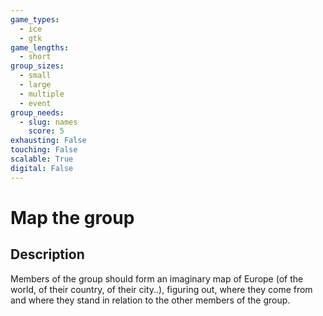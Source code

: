 ```yaml
---
game_types:
  - ice
  - gtk
game_lengths:
  - short
group_sizes:
  - small
  - large
  - multiple
  - event
group_needs:
  - slug: names
    score: 5
exhausting: False
touching: False
scalable: True
digital: False
---
```

# Map the group

## Description
Members of the group should form an imaginary map of Europe (of the world, of their country, of their city..), figuring out, where they come from and where they stand in relation to the other members of the group.
